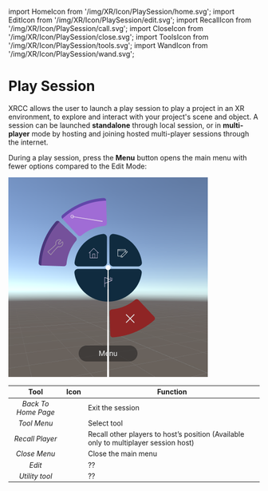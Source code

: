 import HomeIcon from '/img/XR/Icon/PlaySession/home.svg';
import EditIcon from '/img/XR/Icon/PlaySession/edit.svg';
import RecallIcon from '/img/XR/Icon/PlaySession/call.svg';
import CloseIcon from '/img/XR/Icon/PlaySession/close.svg';
import ToolsIcon from '/img/XR/Icon/PlaySession/tools.svg';
import WandIcon from '/img/XR/Icon/PlaySession/wand.svg';

# Play Session

XRCC allows the user to launch a play session to play a project in an XR environment, to explore and interact with your project's scene and object. A session can be launched **standalone** through local session, or in **multi-player** mode by hosting and joining hosted multi-player sessions through the internet.

During a play session, press the **Menu** button opens the main menu with fewer options compared to the Edit Mode:

![](/img/XR/PlaySession/PlaySessionMenu.png)

| Tool                 | Icon                          | Function                                                                            |
|:--------------------:|:-----------------------------:|-------------------------------------------------------------------------------------|
| *Back To Home Page*  | <HomeIcon className="XRCCIconXRMode"/> | Exit the session                                                                    |
| *Tool Menu*          | <WandIcon className="XRCCIconXRMode"/> |Select tool                                                                          |
| *Recall Player*      | <RecallIcon className="XRCCIconXRMode"/>  |Recall other players to host’s position (Available only to multiplayer session host) |
| *Close Menu*         | <CloseIcon className="XRCCIconXRMode"/> |Close the main menu                                                                  |
| *Edit*  | <EditIcon className="XRCCIconXRMode"/> |    ??       |
| *Utility tool*  | <ToolsIcon className="XRCCIconXRMode"/> |    ??       |






